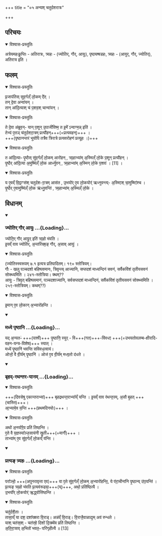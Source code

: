 +++
title = "०५ अन्यश् चतुर्दशरात्रः"

+++
## परिचयः

<details open><summary>विश्वास-प्रस्तुतिः</summary>

अत्रेयमहःकॢप्तिः - अतिरात्रः, त्र्यहः - (ज्योतिर्, गौर्, आयुः), पृष्ठ्यष्षडहः, त्र्यहः - (आयुर्, गौर्, ज्योतिर्), अतिरात्र इति ।
</details>



## फलम्

<details open><summary>विश्वास-प्रस्तुतिः</summary>

प्र॒जाप॑तिस् सुव॒र्गल्ँ लो॒कम् ऐ᳚त् ।  
तन् दे॒वा अन्वा॑यन् ।  
तान् आ॑दि॒त्याश् च॑ प॒शव॒श् चान्वा॑यन् ।
</details>



<details open><summary>विश्वास-प्रस्तुतिः</summary>

ते दे॒वा अ॑ब्रुव॒न्-
यान् प॒शून् उ॒पाजी॑विष्म॒ त इ॒मे᳚ ऽन्वाग्म॒न्न् इति॑ ।  
तेभ्य॑ ए॒तञ् च॑तुर्दशरा॒त्रम् प्रत्यौ॑हन्+++(=प्रत्यवहन्)+++ ।  
+++(पृष्ठानन्तरं भूयोपि तत्रैव त्रिरात्रे प्रत्यवरोहणं प्रत्यूहः ।)+++
</details>



<details open><summary>विश्वास-प्रस्तुतिः</summary>

त आ॑दि॒त्याᳶ पृ॒ष्ठैस् सु॑व॒र्गल्ँ लो॒कम् आरो॑हन् , त्र्य॒हाभ्या॑म् अ॒स्मिल्ँ लो॒के प॒शून् प्रत्यौ॑हन् ।  
पृ॒ष्ठैर् आ॑दि॒त्या अ॒मुष्मि॑ल्ँ लो॒क आर्ध्नु॑वन् , त्र्य॒हाभ्या॑म् अ॒स्मिन् लो॒के प॒शवः॑ । [11] ।
</details>



<details open><summary>विश्वास-प्रस्तुतिः</summary>

य ए॒वव्ँ वि॒द्वाꣳस॑श् चतुर्दश-रा॒त्रम् आस॑त ,
उ॒भयो॑र् ए॒व लो॒कयोर्॑ ऋध्नुवन्त्य्- अ॒स्मिꣵश् चा॒मुष्मिꣵ॑श्च ।  
पृ॒ष्ठैर् ए॒वामुष्मि॑ल्ँ लो॒क ऋ॑ध्नु॒वन्ति॑ ,
त्र्य॒हाभ्या॑म् अ॒स्मिल्ँ  लो॒के ।
</details>



## विधानम्
<div class="js_include" includetitle="false" newlevelforh1="3" unfilled url="/vedAH_yajuH/taittirIyam/saMhitA/brAhmaNam/sarva-prastutiH/7/3/05_anyash_chaturdasharAtraH/jyotir_gaur_AyuH.md">
<details open><summary><h3>ज्योतिर् गौर् आयुः ...{Loading}...</h3></summary>

ज्योति॒र् गौर् आयु॒र् इति॑ त्र्य॒हो भ॑वति ।  
इ॒यव्ँ वाव ज्योति॑र्, अ॒न्तरि॑ख्ष॒ङ् गौर्, अ॒साव् आयुः॑ ।  

<details open><summary>विश्वास-प्रस्तुतिः</summary>

(ज्योतिस्स्वरूपम् ७.१ इत्यत्र प्रतिपादितम्। १९० स्तोत्रियम्।  
गौः - खलु पञ्चदशो बहिष्पवमानः, त्रिवृन्त्य् आज्यानि, सप्तदशं माध्यन्दिनं सवनं, सर्वैकविंशं तृतीयसवनं सोक्थ्यमिति । २४१-स्तोत्रिया। क्थम्??  
आयुः - त्रिवृत् बहिष्पवमानं, पञ्चदशाज्यानि, सर्वसप्तदशं माध्यन्दिनं, सर्वैकविंशं तृतीयसवनं सोक्थ्यमिति । २५९-स्तोत्रियम्। कथम्??)
</details>


</details>
</div>  

<details open><summary>विश्वास-प्रस्तुतिः</summary>

इ॒मान् ए॒व लो॒कान् अ॒भ्यारो॑हन्ति ।  
</details>



<div class="js_include" includetitle="false" newlevelforh1="3" unfilled url="/vedAH_yajuH/taittirIyam/saMhitA/brAhmaNam/sarva-prastutiH/7/3/05_anyash_chaturdasharAtraH/madhye_pRShThAni.md">
<details open><summary><h3>मध्ये पृष्ठानि ...{Loading}...</h3></summary>


यद् अ॒न्यतᳶ॑ +++(पार्श्वे)+++ पृ॒ष्ठानि॒ स्युर् - वि+++(गत)+++-वि॑वधꣵ +++(=उभयतोवलम्ब-क्षीरादि-वहन-यन्त्र-विशेष)+++ स्यात् ।  
मध्ये॑ पृ॒ष्ठानि॑ भवन्ति सविवध॒त्वाय॑।  
ओजो॒ वै वी॒र्य॑म् पृ॒ष्ठानि॑ ।
ओज॑ ए॒व वी॒र्य॑म् मध्य॒तो द॑धते ।
</details>
</div>
<div class="js_include" includetitle="false" newlevelforh1="3" unfilled url="/vedAH_yajuH/taittirIyam/saMhitA/brAhmaNam/sarva-prastutiH/7/3/05_anyash_chaturdasharAtraH/bRhad-rathantara-yAnam.md">
<details open><summary><h3>बृहद्-रथन्तर-यानम् ...{Loading}...</h3></summary>

<details open><summary>विश्वास-प्रस्तुतिः</summary>

+++(दिवसेषु एकान्तराभ्यां)+++ बृहद्रथन्त॒राभ्या᳚य्ँ यन्ति ।
इ॒यव्ँ वाव र॑थन्त॒रम्, अ॒सौ बृ॒हत् +++(चास्ति)+++।  
आ॒भ्यामे॒व य॒न्ति +++(प्रथमदिनयोः)+++ ।  
</details>



<details open><summary>विश्वास-प्रस्तुतिः</summary>

अथो॑ अ॒नयो॑रे॒व प्रति॑ तिष्ठन्ति ।  
ए॒ते वै य॒ज्ञस्या᳚ञ्ज॒साय॑नी स्रु॒ती+++(=मार्गौ)+++ ।  
ताभ्या॑म् ए॒व सु॑व॒र्गल्ँ लो॒कय्ँ य॑न्ति ।
</details>



</details>
</div>
<div class="js_include" includetitle="false" newlevelforh1="3" unfilled url="/vedAH_yajuH/taittirIyam/saMhitA/brAhmaNam/sarva-prastutiH/7/3/05_anyash_chaturdasharAtraH/pratyaN_tryahaH.md">
<details open><summary><h3>प्रत्यङ् त्र्यहः ...{Loading}...</h3></summary>

<details open><summary>विश्वास-प्रस्तुतिः</summary>

परा᳚ञ्चो॒ +++(अपुनरावृत्ता एव)+++ वा ए॒ते सु॑व॒र्गल्ँ लो॒कम् अ॒भ्यारो॑हन्ति॒,
ये प॑रा॒चीना॑नि पृ॒ष्ठान्य् उ॑प॒यन्ति॑ ।  
प्र॒त्यङ् त्र्य॒हो भ॑वति प्र॒त्यव॑रूढ्या॒+++(य्)+++, अथो॒ प्रति॑ष्ठित्यै ।  
उ॒भयो᳚र् लो॒कयोर्॑ ऋ॒द्ध्वोत्ति॑ष्ठन्ति ।
</details>


</details>
</div>  

<details open><summary>विश्वास-प्रस्तुतिः</summary>

चतु॑र्दशै॒ताः ।  
तासा॒य्ँ या दश॒ दशा᳚ख्षरा वि॒राड्। अन्न॑व्ँ वि॒राड्। वि॒राजै॒वान्नाद्य॒म् अव॑ रुन्धते ।  
याश् चत॑स्र॒श् - चत॑स्रो॒ दिशो॑ दि॒ख्ष्वे॑व प्रति॑ तिष्ठन्ति ।  
अ॒ति॒रा॒त्राव् अ॒भितो॑ भवत॒ᳶ परि॑गृहीत्यै ॥ [13]
</details>



